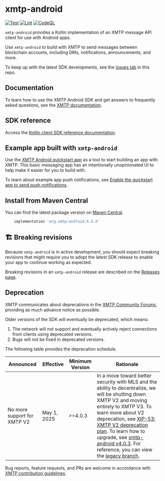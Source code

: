 # xmtp-android

[![Test](https://github.com/xmtp/xmtp-android/actions/workflows/test.yml/badge.svg)](https://github.com/xmtp/xmtp-android/actions/workflows/test.yml) [![Lint](https://github.com/xmtp/xmtp-android/actions/workflows/lint.yml/badge.svg)](https://github.com/xmtp/xmtp-android/actions/workflows/lint.yml) [![CodeQL](https://github.com/xmtp/xmtp-android/actions/workflows/github-code-scanning/codeql/badge.svg)](https://github.com/xmtp/xmtp-android/actions/workflows/github-code-scanning/codeql)

`xmtp-android` provides a Kotlin implementation of an XMTP message API client for use with Android apps.

Use `xmtp-android` to build with XMTP to send messages between blockchain accounts, including DMs, notifications, announcements, and more.

To keep up with the latest SDK developments, see the [Issues tab](https://github.com/xmtp/xmtp-android/issues) in this repo.

## Documentation

To learn how to use the XMTP Android SDK and get answers to frequently asked questions, see the [XMTP documentation](https://docs.xmtp.org/).

## SDK reference

Access the [Kotlin client SDK reference documentation](https://xmtp.github.io/xmtp-android/).

## Example app built with `xmtp-android`

Use the [XMTP Android quickstart app](https://github.com/xmtp/xmtp-android/tree/main/example) as a tool to start building an app with XMTP. This basic messaging app has an intentionally unopinionated UI to help make it easier for you to build with.

To learn about example app push notifications, see [Enable the quickstart app to send push notifications](library/src/main/java/org/xmtp/android/library/push/README.md).

## Install from Maven Central

You can find the latest package version on [Maven Central](https://central.sonatype.com/artifact/org.xmtp/android/3.0.0/versions).

```gradle
    implementation 'org.xmtp:android:X.X.X'
```

## 🏗 Breaking revisions

Because `xmtp-android` is in active development, you should expect breaking revisions that might require you to adopt the latest SDK release to enable your app to continue working as expected.

Breaking revisions in an `xmtp-android` release are described on the [Releases page](https://github.com/xmtp/xmtp-android/releases).

## Deprecation

XMTP communicates about deprecations in the [XMTP Community Forums](https://community.xmtp.org/), providing as much advance notice as possible.

Older versions of the SDK will eventually be deprecated, which means:

1. The network will not support and eventually actively reject connections from clients using deprecated versions.
2. Bugs will not be fixed in deprecated versions.

The following table provides the deprecation schedule.

| Announced              | Effective     | Minimum Version | Rationale                                                                                                                                                                  |
|------------------------|---------------|-----------------|----------------------------------------------------------------------------------------------------------------------------------------------------------------------------|
| No more support for XMTP V2 | May 1, 2025 | >=4.0.3 | In a move toward better security with MLS and the ability to decentralize, we will be shutting down XMTP V2 and moving entirely to XMTP V3. To learn more about V2 deprecation, see [XIP-53: XMTP V2 deprecation plan](https://community.xmtp.org/t/xip-53-xmtp-v2-deprecation-plan/867). To learn how to upgrade, see [xmtp-android v4.0.3](https://github.com/xmtp/xmtp-android/releases/tag/4.0.3). For reference, you can view the [legacy branch](https://github.com/xmtp/xmtp-android/tree/xmtp-legacy). |

Bug reports, feature requests, and PRs are welcome in accordance with [XMTP contribution guidelines](https://github.com/xmtp/xmtp-android/blob/main/CONTRIBUTING.md).
